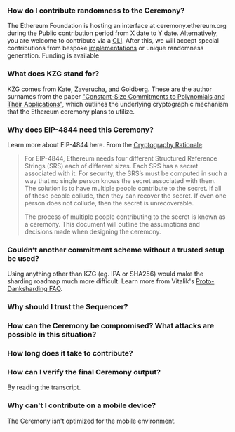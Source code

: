 ### How do I contribute randomness to the Ceremony?

The Ethereum Foundation is hosting an interface at ceremony.ethereum.org during the Public contribution period from X date to Y date. Alternatively, you are welcome to contribute via a [CLI](link). After this, we will accept special contributions from bespoke [implementations]() or unique randomness generation. Funding is available

### What does KZG stand for?

KZG comes from Kate, Zaverucha, and Goldberg. These are the author surnames from the paper ["Constant-Size Commitments to Polynomials and
Their Applications"](https://www.iacr.org/archive/asiacrypt2010/6477178/6477178.pdf), which outlines the underlying cryptographic mechanism that the Ethereum ceremony plans to utilize.

### Why does EIP-4844 need this Ceremony?

Learn more about EIP-4844 here. From the [Cryptography Rationale](https://hackmd.io/@6iQDuIePQjyYBqDChYw_jg/SJ-08AoT5):

> For EIP-4844, Ethereum needs four different Structured Reference Strings (SRS) each of different sizes. Each SRS has a secret associated with it. For security, the SRS’s must be computed in such a way that no single person knows the secret associated with them. The solution is to have multiple people contribute to the secret. If all of these people collude, then they can recover the secret. If even one person does not collude, then the secret is unrecoverable.
> 
> The process of multiple people contributing to the secret is known as a ceremony. This document will outline the assumptions and decisions made when designing the ceremony.

### Couldn’t another commitment scheme without a trusted setup be used?

Using anything other than KZG (eg. IPA or SHA256) would make the sharding roadmap much more difficult. Learn more from Vitalik's [Proto-Danksharding FAQ](https://notes.ethereum.org/@vbuterin/proto_danksharding_faq#Couldn%E2%80%99t-we-use-some-other-commitment-scheme-without-a-trusted-setup).

### Why should I trust the Sequencer?

### How can the Ceremony be compromised? What attacks are possible in this situation?

### How long does it take to contribute?

### How can I verify the final Ceremony output?

By reading the transcript.

### Why can't I contribute on a mobile device?

The Ceremony isn't optimized for the mobile environment.
